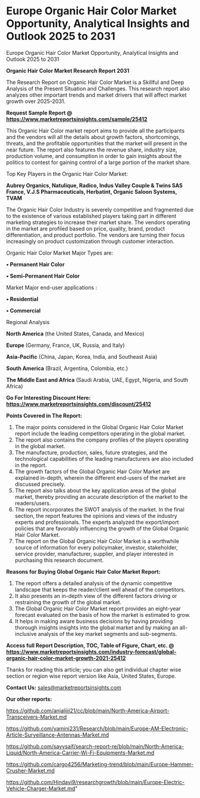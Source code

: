 # Europe Organic Hair Color Market Opportunity, Analytical Insights and Outlook 2025 to 2031
Europe Organic Hair Color Market Opportunity, Analytical Insights and Outlook 2025 to 2031

<strong>Organic Hair Color Market Research Report 2031</strong>

The Research Report on Organic Hair Color Market is a Skillful and Deep Analysis of the Present Situation and Challenges. This research report also analyzes other important trends and market drivers that will affect market growth over 2025-2031.

<strong>Request Sample Report @ <a href=https://www.marketreportsinsights.com/sample/25412>https://www.marketreportsinsights.com/sample/25412</a></strong>

This Organic Hair Color market report aims to provide all the participants and the vendors will all the details about growth factors, shortcomings, threats, and the profitable opportunities that the market will present in the near future. The report also features the revenue share, industry size, production volume, and consumption in order to gain insights about the politics to contest for gaining control of a large portion of the market share.

Top Key Players in the Organic Hair Color Market:

<strong>Aubrey Organics, Natulique, Radico, Indus Valley Couple & Twins SAS France, V.J.S Pharmaceuticals, Herbatint, Organic Saloon Systems, TVAM</strong>

The Organic Hair Color Industry is severely competitive and fragmented due to the existence of various established players taking part in different marketing strategies to increase their market share. The vendors operating in the market are profiled based on price, quality, brand, product differentiation, and product portfolio. The vendors are turning their focus increasingly on product customization through customer interaction.

Organic Hair Color Market Major Types are:

<strong>• Permanent Hair Color

• Semi-Permanent Hair Color</strong>

Market Major end-user applications :

<strong>• Residential

• Commercial</strong>

Regional Analysis

</u><strong><b>North America</b></strong> (the United States, Canada, and Mexico)

<strong><b>Europe </b></strong>(Germany, France, UK, Russia, and Italy)

<strong><b>Asia-Pacific</b></strong> (China, Japan, Korea, India, and Southeast Asia)

<strong><b>South America</b></strong> (Brazil, Argentina, Colombia, etc.)

<strong><b>The Middle East and Africa</b></strong> (Saudi Arabia, UAE, Egypt, Nigeria, and South Africa)

<strong>Go For Interesting Discount Here: <a href=https://www.marketreportsinsights.com/discount/25412>https://www.marketreportsinsights.com/discount/25412</a></strong>

<strong>Points Covered in The Report:</strong>
<ol>
  <li>The major points considered in the Global Organic Hair Color Market report include the leading competitors operating in the global market.</li>
  <li>The report also contains the company profiles of the players operating in the global market.</li>
  <li>The manufacture, production, sales, future strategies, and the technological capabilities of the leading manufacturers are also included in the report.</li>
  <li>The growth factors of the Global Organic Hair Color Market are explained in-depth, wherein the different end-users of the market are discussed precisely.</li>
  <li>The report also talks about the key application areas of the global market, thereby providing an accurate description of the market to the readers/users.</li>
  <li>The report incorporates the SWOT analysis of the market. In the final section, the report features the opinions and views of the industry experts and professionals. The experts analyzed the export/import policies that are favorably influencing the growth of the Global Organic Hair Color Market.</li>
  <li>The report on the Global Organic Hair Color Market is a worthwhile source of information for every policymaker, investor, stakeholder, service provider, manufacturer, supplier, and player interested in purchasing this research document.</li>
</ol>
<strong>Reasons for Buying Global Organic Hair Color Market Report:</strong>

<ol>
  <li>The report offers a detailed analysis of the dynamic competitive landscape that keeps the reader/client well ahead of the competitors.</li>
  <li>It also presents an in-depth view of the different factors driving or restraining the growth of the global market.</li>
  <li>The Global Organic Hair Color Market report provides an eight-year forecast evaluated on the basis of how the market is estimated to grow.</li>
  <li>It helps in making aware business decisions by having providing thorough insights insights into the global market and by making an all-inclusive analysis of the key market segments and sub-segments.</li>
</ol>
<strong>Access full Report Description, TOC, Table of Figure, Chart, etc. @ <a href=https://www.marketreportsinsights.com/industry-forecast/global-organic-hair-color-market-growth-2021-25412>https://www.marketreportsinsights.com/industry-forecast/global-organic-hair-color-market-growth-2021-25412</a></strong>


Thanks for reading this article; you can also get individual chapter wise section or region wise report version like Asia, United States, Europe.

<strong>Contact Us:</strong>
sales@marketreportsinsights.com

<strong>Our other reports:</strong>

<a href=https://github.com/anjaliiii21/cc/blob/main/North-America-Airport-Transceivers-Market.md>https://github.com/anjaliiii21/cc/blob/main/North-America-Airport-Transceivers-Market.md</a>

<a href=https://github.com/yamini231/Research/blob/main/Europe-AM-Electronic-Article-Surveillance-Antennas-Market.md>https://github.com/yamini231/Research/blob/main/Europe-AM-Electronic-Article-Surveillance-Antennas-Market.md</a>

<a href=https://github.com/sayysaif/search-report-re/blob/main/North-America-Liquid/North-America-Carrier-Wi-Fi-Equipments-Market.md>https://github.com/sayysaif/search-report-re/blob/main/North-America-Liquid/North-America-Carrier-Wi-Fi-Equipments-Market.md</a>

<a href=https://github.com/cargo4256/Marketing-trend/blob/main/Europe-Hammer-Crusher-Market.md>https://github.com/cargo4256/Marketing-trend/blob/main/Europe-Hammer-Crusher-Market.md</a>

<a href=https://github.com/Hindavi9/researchgrowth/blob/main/Europe-Electric-Vehicle-Charger-Market.md>https://github.com/Hindavi9/researchgrowth/blob/main/Europe-Electric-Vehicle-Charger-Market.md</a>"
